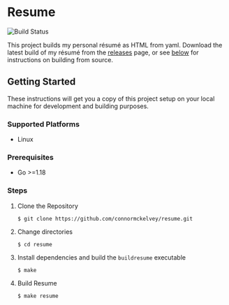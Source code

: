 # Resume


![Build Status](https://github.com/connormckelvey/resume/actions/workflows/main.yml/badge.svg)

This project builds my personal résumé as HTML from yaml. Download the latest build of my résumé from the [releases](https://github.com/connormckelvey/resume/releases/latest) page, or see 
[below](#getting-started) for instructions on building from source.

## Getting Started

These instructions will get you a copy of this project setup on your local 
machine for development and building purposes. 

### Supported Platforms

- Linux

### Prerequisites

- Go >=1.18

### Steps

1. Clone the Repository 
    ```
    $ git clone https://github.com/connormckelvey/resume.git
    ```
2. Change directories 
    ```
    $ cd resume
    ```
3. Install dependencies and build the `buildresume` executable
    ```
    $ make
    ```
4. Build Resume
    ```
    $ make resume
    ```

